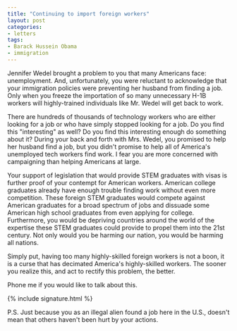 ```yaml
---
title: "Continuing to import foreign workers"
layout: post
categories:
- letters
tags:
- Barack Hussein Obama
- immigration
---
```


Jennifer Wedel brought a problem to you that many Americans face: unemployment. And, unfortunately, you were reluctant to acknowledge that your immigration policies were preventing her husband from finding a job. Only when you freeze the importation of so many unnecessary H-1B workers will highly-trained individuals like Mr. Wedel will get back to work.

There are hundreds of thousands of technology workers who are either looking for a job or who have simply stopped looking for a job. Do you find this "interesting" as well? Do you find this interesting enough do something about it? During your back and forth with Mrs. Wedel, you promised to help her husband find a job, but you didn't promise to help all of America's unemployed tech workers find work. I fear you are more concerned with campaigning than helping Americans at large.

Your support of legislation that would provide STEM graduates with visas is further proof of your contempt for American workers. American college graduates already have enough trouble finding work without even more competition. These foreign STEM graduates would compete against American graduates for a broad spectrum of jobs and dissuade some American high school graduates from even applying for college. Furthermore, you would be depriving countries around the world of the expertise these STEM graduates could provide to propel them into the 21st century. Not only would you be harming our nation, you would be harming all nations.

Simply put, having too many highly-skilled foreign workers is not a boon, it is a curse that has decimated America's highly-skilled workers. The sooner you realize this, and act to rectify this problem, the better.

Phone me if you would like to talk about this.

{% include signature.html %}

P.S. Just because you as an illegal alien found a job here in the U.S., doesn't mean that others haven't been hurt by your actions.